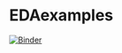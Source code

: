 # EDAexamples
[![Binder](https://mybinder.org/badge_logo.svg)](https://mybinder.org/v2/gh/valexeev777/EDAexamples.git/HEAD)
